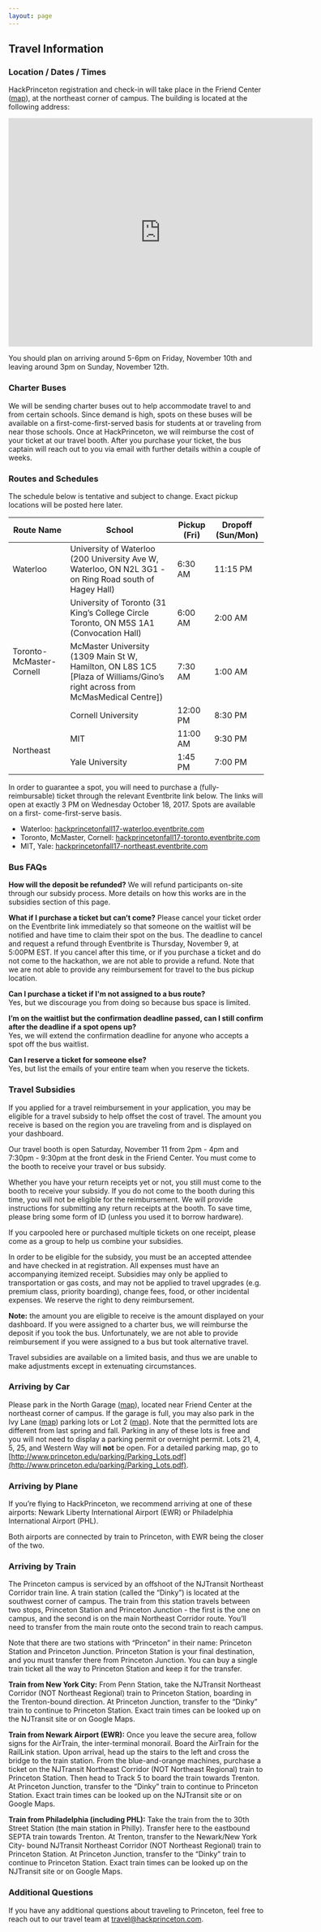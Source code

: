 ```yaml
---
layout: page
---
```


## Travel Information

### Location / Dates / Times

HackPrinceton registration and check-in will take place in the Friend Center
([map][friend-map]), at the northeast corner of campus. The building is
located at the following address:

[friend-map]: https://m.princeton.edu/map/campus?feed=91eda3cbe8&group=princeton&featureindex=0616&category=91eda3cbe8%3AALL&_b=%5B%7B%22t%22%3A%22Map%22%2C%22lt%22%3A%22Map%22%2C%22p%22%3A%22index%22%2C%22a%22%3A%22%22%7D%5D

<div class="google-maps">
    <iframe src="https://www.google.com/maps/embed?pb=!1m18!1m12!1m3!1d1520.320051551835!2d-74.65377999190959!3d40.35032908895552!2m3!1f0!2f0!3f0!3m2!1i1024!2i768!4f13.1!3m3!1m2!1s0x89c3e6c2c6e8d9f9%3A0x997e4572848080d8!2sFriend+Center+for+Engineering+Education%2C+William+St%2C+Princeton%2C+NJ+08540!5e0!3m2!1sen!2sus!4v1486700359730" width="600" height="450" frameborder="0" style="border:0" allowfullscreen=""></iframe>
</div>

You should plan on arriving around 5-6pm on Friday, November 10th and leaving
around 3pm on Sunday, November 12th.

### Charter Buses

We will be sending charter buses out to help accommodate travel to and from
certain schools. Since demand is high, spots on these buses will be available
on a first-come-first-served basis for students at or traveling from near
those schools. Once at HackPrinceton, we will reimburse the cost of your
ticket at our travel booth. After you purchase your ticket, the bus captain
will reach out to you via email with further details within a couple of weeks.

### Routes and Schedules

The schedule below is tentative and subject to change. Exact pickup locations
will be posted here later.

<table class="unstriped">
    <thead>
        <tr>
            <th>Route Name</th>
            <th>School</th>
            <th>Pickup (Fri)</th>
            <th>Dropoff (Sun/Mon)</th>
        </tr>
    </thead>
    <tbody>
        <tr>
            <td>Waterloo</td>
            <td>University of Waterloo (200 University Ave W, Waterloo, ON N2L 3G1 - on Ring Road south of Hagey Hall)</td>
            <td>6:30 AM</td>
            <td>11:15 PM</td>
        </tr>
        <tr>
            <td rowspan="3">Toronto-McMaster-Cornell</td>
            <td>University of Toronto (31 King’s College Circle Toronto, ON M5S 1A1 (Convocation Hall)</td>
            <td>6:00 AM</td>
            <td>2:00 AM</td>
        </tr>
        <tr>
            <td>McMaster University (1309 Main St W, Hamilton, ON L8S 1C5 [Plaza of Williams/Gino’s right across from McMasMedical Centre])</td>
            <td>7:30 AM</td>
            <td>1:00 AM</td>
        </tr>
        <tr>
            <td>Cornell University</td>
            <td>12:00 PM</td>
            <td>8:30 PM</td>
        </tr>
        <tr>
            <td rowspan="2">Northeast</td>
            <td>MIT</td>
            <td>11:00 AM</td>
            <td>9:30 PM</td>
        </tr>
        <tr>
            <td>Yale University</td>
            <td>1:45 PM</td>
            <td>7:00 PM</td>
        </tr>
    </tbody>
</table>

In order to guarantee a spot, you will need to purchase a (fully-reimbursable)
ticket through the relevant Eventbrite link below. The links will open at
exactly 3 PM on Wednesday October 18, 2017. Spots are available on a first-
come-first-serve basis.

*   Waterloo: [hackprincetonfall17-waterloo.eventbrite.com](https://hackprincetonfall17-waterloo.eventbrite.com)
*   Toronto, McMaster, Cornell: [hackprincetonfall17-toronto.eventbrite.com](https://hackprincetonfall17-toronto.eventbrite.com)
*   MIT, Yale: [hackprincetonfall17-northeast.eventbrite.com](https://hackprincetonfall17-northeast.eventbrite.com)

### Bus FAQs

**How will the deposit be refunded?**   We will refund participants on-site
through our subsidy process. More details on how this works are in the
subsidies section of this page.

**What if I purchase a ticket but can’t come?**   Please cancel your ticket
order on the Eventbrite link immediately so that someone on the waitlist will
be notified and have time to claim their spot on the bus. The deadline to
cancel and request a refund through Eventbrite is Thursday, November 9, at
5:00PM EST. If you cancel after this time, or if you purchase a ticket and do
not come to the hackathon, we are not able to provide a refund. Note that we
are not able to provide any reimbursement for travel to the bus pickup
location.

**Can I purchase a ticket if I'm not assigned to a bus route?**  
Yes, but we discourage you from doing so because bus space is limited.

**I’m on the waitlist but the confirmation deadline passed, can I still confirm after the deadline if a spot opens up?**  
Yes, we will extend the confirmation deadline for anyone who accepts a spot off the bus waitlist.

**Can I reserve a ticket for someone else?**  
Yes, but list the emails of your entire team when you reserve the tickets.

### Travel Subsidies

If you applied for a travel reimbursement in your application, you may be
eligible for a travel subsidy to help offset the cost of travel. The amount
you receive is based on the region you are traveling from and is displayed on
your dashboard.

Our travel booth is open Saturday, November 11 from 2pm - 4pm and 7:30pm -
9:30pm at the front desk in the Friend Center. You must come to the booth to
receive your travel or bus subsidy.

Whether you have your return receipts yet or not, you still must come to the
booth to receive your subsidy. If you do not come to the booth during this
time, you will not be eligible for the reimbursement. We will provide
instructions for submitting any return receipts at the booth. To save time,
please bring some form of ID (unless you used it to borrow hardware).

If you carpooled here or purchased multiple tickets on one receipt, please
come as a group to help us combine your subsidies.

In order to be eligible for the subsidy, you must be an accepted attendee and
have checked in at registration. All expenses must have an accompanying
itemized receipt. Subsidies may only be applied to transportation or gas
costs, and may not be applied to travel upgrades (e.g. premium class, priority
boarding), change fees, food, or other incidental expenses. We reserve the
right to deny reimbursement.

**Note:** the amount you are eligible to receive is the amount displayed on
your dashboard. If you were assigned to a charter bus, we will reimburse the
deposit if you took the bus. Unfortunately, we are not able to provide
reimbursement if you were assigned to a bus but took alternative travel.

Travel subsidies are available on a limited basis, and thus we are unable to
make adjustments except in extenuating circumstances.

### Arriving by Car

Please park in the North Garage ([map][north-garage]), located near Friend
Center at the northeast corner of campus. If the garage is full, you may also
park in the Ivy Lane ([map][ivy-lane]) parking lots or Lot 2 ([map][lot-2]).
Note that the permitted lots are different from last spring and fall. Parking
in any of these lots is free and you will not need to display a parking permit
or overnight permit. Lots 21, 4, 5, 25, and Western Way will **not** be open.
For a detailed parking map, go to 
[http://www.princeton.edu/parking/Parking_Lots.pdf](http://www.princeton.edu/parking/Parking_Lots.pdf).

[north-garage]: https://goo.gl/maps/grzxysUX2jG2
[ivy-lane]: https://www.google.com/maps/place/Ivy+Ln,+Princeton,+NJ+08540/@40.3468904,-74.6534689,17z/data=!3m1!4b1!4m5!3m4!1s0x89c3e6db50e9019d:0x16bbf3a90b95e4f7!8m2!3d40.3468863!4d-74.6512802
[lot-2]: https://www.google.com/maps/place/LOT+2,+Princeton,+NJ+08540/@40.3513276,-74.652064,17z/data=!3m1!4b1!4m5!3m4!1s0x89c3e6dd63c5f71f:0xdb4802c7455caa04!8m2!3d40.3512933!4d-74.6498327

### Arriving by Plane

If you’re flying to HackPrinceton, we recommend arriving at one of these
airports: Newark Liberty International Airport (EWR) or Philadelphia
International Airport (PHL).

Both airports are connected by train to Princeton, with EWR being the closer
of the two.

### Arriving by Train

The Princeton campus is serviced by an offshoot of the NJTransit Northeast
Corridor train line. A train station (called the “Dinky”) is located at the
southwest corner of campus. The train from this station travels between two
stops, Princeton Station and Princeton Junction - the first is the one on
campus, and the second is on the main Northeast Corridor route. You’ll need to
transfer from the main route onto the second train to reach campus.

Note that there are two stations with “Princeton” in their name: Princeton
Station and Princeton Junction. Princeton Station is your final destination,
and you must transfer there from Princeton Junction. You can buy a single
train ticket all the way to Princeton Station and keep it for the transfer.

**Train from New York City:** From Penn Station, take the NJTransit Northeast
Corridor (NOT Northeast Regional) train to Princeton Station, boarding in the
Trenton-bound direction. At Princeton Junction, transfer to the “Dinky” train
to continue to Princeton Station. Exact train times can be looked up on the
NJTransit site or on Google Maps.

**Train from Newark Airport (EWR):**  Once you leave the secure area, follow
signs for the AirTrain, the inter-terminal monorail. Board the AirTrain for
the RailLink station. Upon arrival, head up the stairs to the left and cross
the bridge to the train station. From the blue-and-orange machines, purchase a
ticket on the NJTransit Northeast Corridor (NOT Northeast Regional) train to
Princeton Station. Then head to Track 5 to board the train towards Trenton. At
Princeton Junction, transfer to the “Dinky” train to continue to Princeton
Station. Exact train times can be looked up on the NJTransit site or on Google
Maps.

**Train from Philadelphia (including PHL):**  Take the train from the to 30th
Street Station (the main station in Philly). Transfer here to the eastbound
SEPTA train towards Trenton. At Trenton, transfer to the Newark/New York City-
bound NJTransit Northeast Corridor (NOT Northeast Regional) train to Princeton
Station. At Princeton Junction, transfer to the “Dinky” train to continue to
Princeton Station. Exact train times can be looked up on the NJTransit site or
on Google Maps.

### Additional Questions

If you have any additional questions about traveling to Princeton, feel free
to reach out to our travel team at
[travel@hackprinceton.com](mailto:travel@hackprinceton.com).
